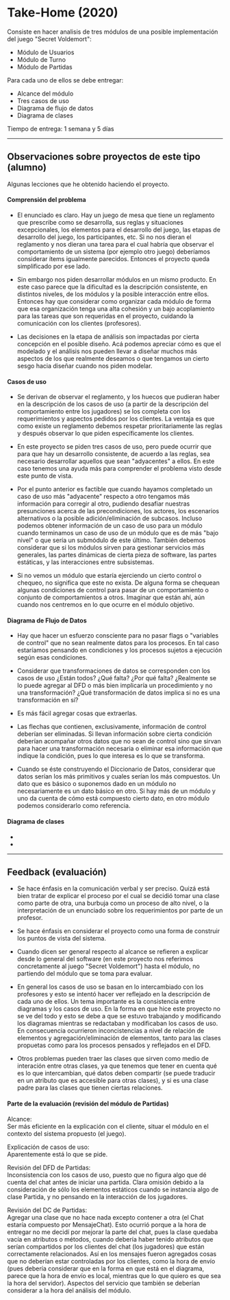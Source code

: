 # Take-Home (2020)

Consiste en hacer analisis de tres módulos de una posible implementación del juego "Secret Voldemort":

* Módulo de Usuarios
* Módulo de Turno
* Módulo de Partidas

Para cada uno de ellos se debe entregar:

- Alcance del módulo
- Tres casos de uso
- Diagrama de flujo de datos
- Diagrama de clases

Tiempo de entrega: 1 semana y 5 días

---

## Observaciones sobre proyectos de este tipo (alumno)

Algunas lecciones que he obtenido haciendo el proyecto.  

#### Comprensión del problema  

- El enunciado es claro. Hay un juego de mesa que tiene un reglamento que prescribe como se desarrolla, sus reglas y situaciones excepcionales, los elementos para el desarrollo del juego, las etapas de desarrollo del juego, los participantes, etc. Si no nos dieran el reglamento y nos dieran una tarea para el cual habría que observar el comportamiento de un sistema (por ejemplo otro juego) deberíamos considerar ítems igualmente parecidos. Entonces el proyecto queda simplificado por ese lado.  

- Sin embargo nos piden desarrollar módulos en un mismo producto. En este caso parece que la dificultad es la descripción consistente, en distintos niveles, de los módulos y la posible interacción entre ellos. Entonces hay que considerar como organizar cada módulo de forma que esa organización tenga una alta cohesión y un bajo acoplamiento para las tareas que son requeridas en el proyecto, cuidando la comunicación con los clientes (profesores).  

- Las decisiones en la etapa de análisis son impactadas por cierta concepción en el posible diseño. Acá podemos apreciar cómo es que el modelado y el análisis nos pueden llevar a diseñar muchos más aspectos de los que realmente deseamos o que tengamos un cierto sesgo hacia diseñar cuando nos piden modelar.  

#### Casos de uso  

- Se derivan de observar el reglamento, y los huecos que pudieran haber en la descripción de los casos de uso (a partir de la descripción del comportamiento entre los jugadores) se los completa con los requerimientos y aspectos pedidos por los clientes. La ventaja es que como existe un reglamento debemos respetar prioritariamente las reglas y después observar lo que piden específicamente los clientes.  

- En este proyecto se piden tres casos de uso, pero puede ocurrir que para que hay un desarrollo consistente, de acuerdo a las reglas, sea necesario desarrollar aquellos que sean "adyacentes" a ellos. En este caso tenemos una ayuda más para comprender el problema visto desde este punto de vista.  

- Por el punto anterior es factible que cuando hayamos completado un caso de uso más "adyacente" respecto a otro tengamos más información para corregir al otro, pudiendo desafiar nuestras presunciones acerca de las precondiciones, los actores, los escenarios alternativos o la posible adición/eliminación de subcasos. Incluso podemos obtener información de un caso de uso para un módulo cuando terminamos un caso de uso de un módulo que es de más "bajo nivel" o que sería un submódulo de este último. También debemos considerar que si los módulos sirven para gestionar servicios más generales, las partes dinámicas de cierta pieza de software, las partes estáticas, y las interacciones entre subsistemas.  

- Si no vemos un módulo que estaría ejerciendo un cierto control o chequeo, no significa que este no exista. De alguna forma se chequean algunas condiciones de control para pasar de un comportamiento o conjunto de comportamientos a otros. Imaginar que están ahí, aún cuando nos centremos en lo que ocurre en el módulo objetivo.  

#### Diagrama de Flujo de Datos  

- Hay que hacer un esfuerzo consciente para no pasar flags o "variables de control" que no sean realmente datos para los procesos. En tal caso estaríamos pensando en condiciones y los procesos sujetos a ejecución según esas condiciones.  

- Considerar que transformaciones de datos se corresponden con los casos de uso ¿Están todos? ¿Qué falta? ¿Por qué falta? ¿Realmente se lo puede agregar al DFD o más bien implicaría un procedimiento y no una transformación? ¿Qué transformación de datos implica si no es una transformación en sí?

- Es más fácil agregar cosas que extraerlas. 

- Las flechas que contienen, exclusivamente, información de control deberían ser eliminadas. Si llevan información sobre cierta condición deberían acompañar otros datos que no sean de control sino que sirvan para hacer una transformación necesaria o eliminar esa información que indique la condición, pues lo que interesa es lo que se transforma.  

- Cuando se éste construyendo el Diccionario de Datos, considerar que datos serían los más primitivos y cuales serían los más compuestos. Un dato que es básico o suponemos dado en un módulo no necesariamente es un dato básico en otro. Si hay más de un módulo y uno da cuenta de cómo está compuesto cierto dato, en otro módulo podemos considerarlo como referencia. 

#### Diagrama de clases  

- 

- 

---

## Feedback (evaluación)

* Se hace énfasis en la comunicación verbal y ser preciso. Quizá está bien tratar de explicar el proceso por el cual se decidió tomar una clase como parte de otra, una burbuja como un proceso de alto nivel, o la interpretación de un enunciado sobre los requerimientos por parte de un profesor.  

* Se hace énfasis en considerar el proyecto como una forma de construir los puntos de vista del sistema.  

* Cuando dicen ser general respecto al alcance se refieren a explicar desde lo general del software (en este proyecto nos referimos concretamente al juego "Secret Voldemort") hasta el módulo, no partiendo del módulo que se toma para evaluar.  

* En general los casos de uso se basan en lo intercambiado con los profesores y esto se intentó hacer ver reflejado en la descripción de cada uno de ellos. Un tema importante es la consistencia entre diagramas y los casos de uso. En la forma en que hice este proyecto no se ve del todo y esto se debe a que se estuvo trabajando y modificando los diagramas mientras se redactaban y modificaban los casos de uso. En consecuencia ocurrieron inconcistencias a nivel de relación de elementos y agregación/eliminación de elementos, tanto para las clases propuetas como para los procesos pensados y reflejados en el DFD.  

* Otros problemas pueden traer las clases que sirven como medio de interación entre otras clases, ya que tenemos que tener en cuenta qué es lo que intercambian, qué datos deben compartir (se puede traducir en un atributo que es accesible para otras clases), y si es una clase padre para las clases que tienen ciertas relaciones.  

#### Parte de la evaluación (revisión del módulo de Partidas)

Alcance:  
Ser más eficiente en la explicación con el cliente, situar el módulo en el contexto del sistema propuesto (el juego).  

Explicación de casos de uso:  
Aparentemente está lo que se pide.  

Revisión del DFD de Partidas:  
Inconsistencia con los casos de uso, puesto que no figura algo que dé cuenta del chat antes de iniciar una partida. Clara omisión debido a la consideración de sólo los elementos estáticos cuando se instancia algo de clase Partida, y no pensando en la interacción de los jugadores.  

Revisión del DC de Partidas:  
Agregar una clase que no hace nada excepto contener a otra (el Chat estaría compuesto por MensajeChat). Esto ocurrió porque a la hora de entregar no me decidí por mejorar la parte del chat, pues la clase quedaba vacía en atributos o métodos, cuando debería haber tenido atributos que serían compartidos por los clientes del chat (los jugadores) que están correctamente relacionados. Así en los mensajes fueron agregados cosas que no deberían estar controladas por los clientes, como la hora de envío (pues debería considerar que en la forma en que está en el diagrama, parece que la hora de envío es local, mientras que lo que quiero es que sea la hora del servidor). Aspectos del servicio que también se deberían considerar a la hora del análisis del módulo.  
